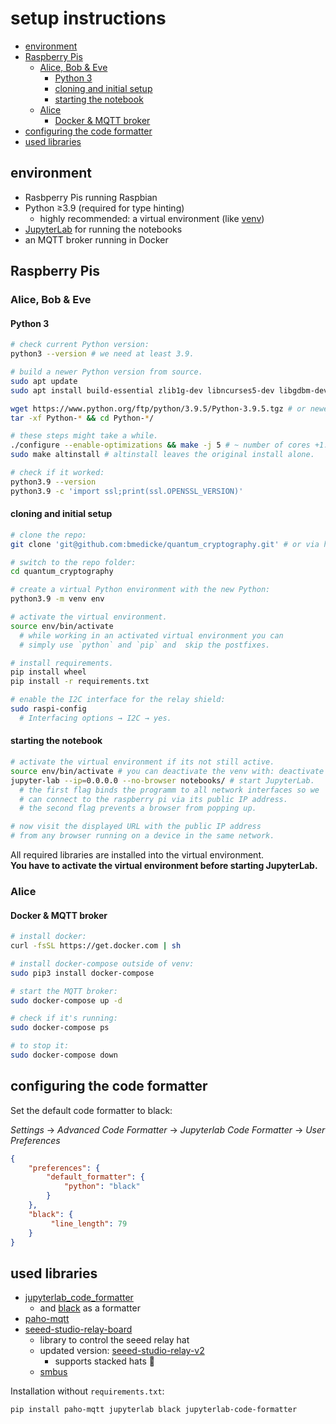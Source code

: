 # setup instructions

<!-- vim-markdown-toc GFM -->

* [environment](#environment)
* [Raspberry Pis](#raspberry-pis)
  * [Alice, Bob & Eve](#alice-bob--eve)
    * [Python 3](#python-3)
    * [cloning and initial setup](#cloning-and-initial-setup)
    * [starting the notebook](#starting-the-notebook)
  * [Alice](#alice)
    * [Docker & MQTT broker](#docker--mqtt-broker)
* [configuring the code formatter](#configuring-the-code-formatter)
* [used libraries](#used-libraries)

<!-- vim-markdown-toc -->

## environment

* Rasbperry Pis running Raspbian
* Python  ≥3.9 (required for type hinting)
  * highly recommended: a virtual environment (like [venv](https://docs.python.org/3/library/venv.html))
* [JupyterLab](https://jupyter.org/) for running the notebooks
* an MQTT broker running in Docker

## Raspberry Pis

### Alice, Bob & Eve

#### Python 3

```sh
# check current Python version:
python3 --version # we need at least 3.9.

# build a newer Python version from source.
sudo apt update
sudo apt install build-essential zlib1g-dev libncurses5-dev libgdbm-dev libssl-dev libffi-dev libsqlite3-dev

wget https://www.python.org/ftp/python/3.9.5/Python-3.9.5.tgz # or newer.
tar -xf Python-* && cd Python-*/

# these steps might take a while.
./configure --enable-optimizations && make -j 5 # ~ number of cores +1.
sudo make altinstall # altinstall leaves the original install alone.

# check if it worked:
python3.9 --version
python3.9 -c 'import ssl;print(ssl.OPENSSL_VERSION)'
```

#### cloning and initial setup

```sh
# clone the repo:
git clone 'git@github.com:bmedicke/quantum_cryptography.git' # or via https.

# switch to the repo folder:
cd quantum_cryptography

# create a virtual Python environment with the new Python:
python3.9 -m venv env

# activate the virtual environment.
source env/bin/activate
  # while working in an activated virtual environment you can
  # simply use `python` and `pip` and  skip the postfixes.

# install requirements.
pip install wheel
pip install -r requirements.txt

# enable the I2C interface for the relay shield:
sudo raspi-config
  # Interfacing options → I2C → yes.
```

#### starting the notebook

```sh
# activate the virtual environment if its not still active.
source env/bin/activate # you can deactivate the venv with: deactivate
jupyter-lab --ip=0.0.0.0 --no-browser notebooks/ # start JupyterLab.
  # the first flag binds the programm to all network interfaces so we
  # can connect to the raspberry pi via its public IP address.
  # the second flag prevents a browser from popping up.

# now visit the displayed URL with the public IP address
# from any browser running on a device in the same network.
```

All required libraries are installed into the virtual environment.<br>
**You have to activate the virtual environment before starting JupyterLab.**

### Alice

#### Docker & MQTT broker

```sh
# install docker:
curl -fsSL https://get.docker.com | sh

# install docker-compose outside of venv:
sudo pip3 install docker-compose

# start the MQTT broker:
sudo docker-compose up -d

# check if it's running:
sudo docker-compose ps

# to stop it:
sudo docker-compose down
```

## configuring the code formatter

Set the default code formatter to black:

*Settings* → *Advanced Code Formatter* → *Jupyterlab Code Formatter* → *User Preferences*

```json
{
    "preferences": {
        "default_formatter": {
            "python": "black"
        }
    },
    "black": {
         "line_length": 79
    }
}
```

## used libraries

* [jupyterlab_code_formatter](https://github.com/ryantam626/jupyterlab_code_formatter)
  * and [black](https://github.com/psf/black) as a formatter
* [paho-mqtt](https://pypi.org/project/paho-mqtt/)
* [seeed-studio-relay-board](https://github.com/johnwargo/seeed-studio-relay-board)
  * library to control the seeed relay hat
  * updated version: [seeed-studio-relay-v2](https://github.com/johnwargo/seeed-studio-relay-v2)
    * supports stacked hats 🎩
  * [smbus](https://pypi.org/project/smbus/)

Installation without `requirements.txt`:

```sh
pip install paho-mqtt jupyterlab black jupyterlab-code-formatter
```
